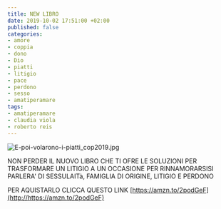 ```yaml
---
title: NEW LIBRO
date: 2019-10-02 17:51:00 +02:00
published: false
categories:
- amore
- coppia
- dono
- Dio
- piatti
- litigio
- pace
- perdono
- sesso
- amatiperamare
tags:
- amatiperamare
- claudia viola
- roberto reis
---
```


![E-poi-volarono-i-piatti_cop2019.jpg](/uploads/E-poi-volarono-i-piatti_cop2019.jpg)

NON PERDER IL NUOVO LIBRO CHE TI OFRE LE SOLUZIONI PER TRASFORMARE UN LITIGIO A UN OCCASIONE PER RINNAMORARSISI  PARLERA' DI SESSULAITà, FAMIGLIA DI ORIGINE, LITIGIO E PERDONO

PER AQUISTARLO CLICCA QUESTO LINK [https://amzn.to/2podGeF](http://https://amzn.to/2podGeF)